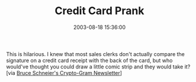 ﻿---
layout: post
title: "Credit Card Prank"
comments: false
date: 2003-08-18 15:36:00
updated: 2004-05-03 20:12:00
categories:
 - Opinions, Politics, Rants
subtext-id: 46122484-bdb2-40b2-81d7-4e1b9d741422
alias: /blog/Credit-Card-Prank.aspx
---


This is hilarious. I knew that most sales clerks don't actually compare the signature on a credit card receipt with the back of the card, but who would've thought you could draw a little comic strip and they would take it? [via [Bruce Schneier's Crypto-Gram Newsletter](http://www.counterpane.com/crypto-gram-0308.html)]
